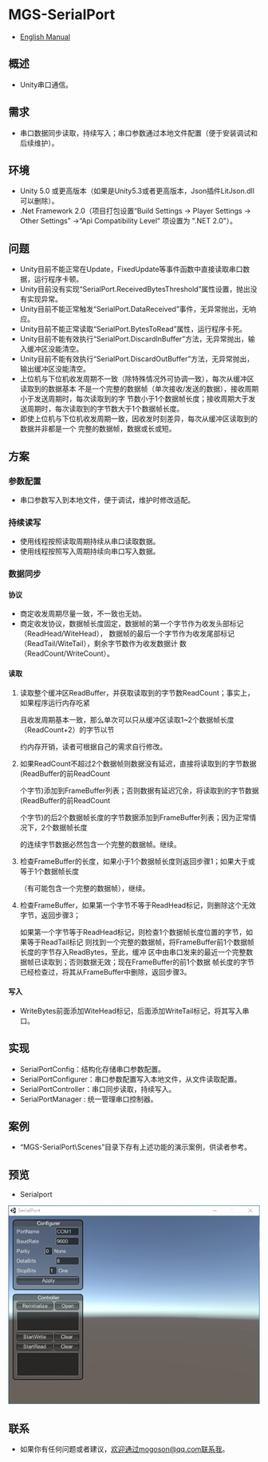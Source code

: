 ﻿# MGS-SerialPort
- [English Manual](./README.md)

## 概述 
- Unity串口通信。

## 需求
- 串口数据同步读取，持续写入；串口参数通过本地文件配置（便于安装调试和后续维护）。

## 环境
- Unity 5.0 或更高版本（如果是Unity5.3或者更高版本，Json插件LitJson.dll可以删除）。
- .Net Framework 2.0（项目打包设置“Build Settings -> Player Settings -> Other Settings”
  ->“Api Compatibility Level” 项设置为 ".NET 2.0"）。

## 问题
- Unity目前不能正常在Update，FixedUpdate等事件函数中直接读取串口数据，运行程序卡顿。
- Unity目前没有实现“SerialPort.ReceivedBytesThreshold”属性设置，抛出没有实现异常。
- Unity目前不能正常触发“SerialPort.DataReceived”事件，无异常抛出，无响应。
- Unity目前不能正常读取“SerialPort.BytesToRead”属性，运行程序卡死。
- Unity目前不能有效执行“SerialPort.DiscardInBuffer”方法，无异常抛出，输入缓冲区没能清空。
- Unity目前不能有效执行“SerialPort.DiscardOutBuffer”方法，无异常抛出，输出缓冲区没能清空。
- 上位机与下位机收发周期不一致（除特殊情况外可协调一致），每次从缓冲区读取到的数据基本
  不是一个完整的数据帧（单次接收/发送的数据），接收周期小于发送周期时，每次读取到的字
  节数小于1个数据帧长度；接收周期大于发送周期时，每次读取到的字节数大于1个数据帧长度。
- 即使上位机与下位机收发周期一致，因收发时刻差异，每次从缓冲区读取到的数据并非都是一个
   完整的数据帧，数据或长或短。

## 方案
### 参数配置
- 串口参数写入到本地文件，便于调试，维护时修改适配。

### 持续读写
- 使用线程按照读取周期持续从串口读取数据。
- 使用线程按照写入周期持续向串口写入数据。

### 数据同步
#### 协议
-  商定收发周期尽量一致，不一致也无妨。
-  商定收发协议，数据帧长度固定，数据帧的第一个字节作为收发头部标记（ReadHead/WiteHead），
   数据帧的最后一个字节作为收发尾部标记（ReadTail/WiteTail），剩余字节数作为收发数据计
   数（ReadCount/WriteCount）。

#### 读取
1. 读取整个缓冲区ReadBuffer，并获取读取到的字节数ReadCount；事实上，如果程序运行内存吃紧

   且收发周期基本一致，那么单次可以只从缓冲区读取1~2个数据帧长度（ReadCount+2）的字节以节

   约内存开销，读者可根据自己的需求自行修改。

2. 如果ReadCount不超过2个数据帧则数据没有延迟，直接将读取到的字节数据(ReadBuffer的前ReadCount

   个字节)添加到FrameBuffer列表；否则数据有延迟冗余，将读取到的字节数据(ReadBuffer的前ReadCount

   个字节)的后2个数据帧长度的字节数据添加到FrameBuffer列表；因为正常情况下，2个数据帧长度

   的连续字节数据必然包含一个完整的数据帧。继续。

3. 检查FrameBuffer的长度，如果小于1个数据帧长度则返回步骤1；如果大于或等于1个数据帧长度

   （有可能包含一个完整的数据帧），继续。

4. 检查FrameBuffer，如果第一个字节不等于ReadHead标记，则删除这个无效字节，返回步骤3；

   如果第一个字节等于ReadHead标记，则检查1个数据帧长度位置的字节，如果等于ReadTail标记
   则找到一个完整的数据帧，将FrameBuffer前1个数据帧长度的字节存入ReadBytes，至此，缓冲
   区中由串口发来的最近一个完整数据帧已读取到；否则数据无效；现在FrameBuffer的前1个数据
   帧长度的字节已经检查过，将其从FrameBuffer中删除，返回步骤3。

#### 写入
- WriteBytes前面添加WiteHead标记，后面添加WriteTail标记，将其写入串口。

## 实现
- SerialPortConfig：结构化存储串口参数配置。
- SerialPortConfigurer：串口参数配置写入本地文件，从文件读取配置。
- SerialPortController：串口同步读取，持续写入。
- SerialPortManager : 统一管理串口控制器。

## 案例
- “MGS-SerialPort\Scenes”目录下存有上述功能的演示案例，供读者参考。

## 预览
- Serialport

![Serialport](./Attachments/README_Image/Serialport.png)

## 联系
- 如果你有任何问题或者建议，欢迎通过mogoson@qq.com联系我。